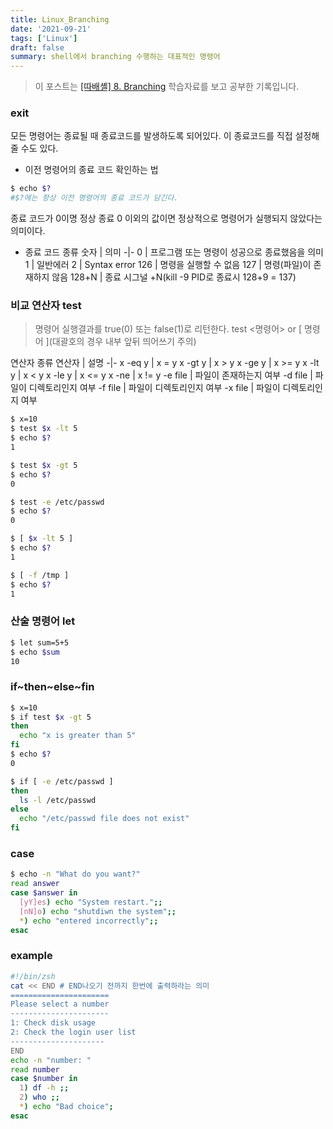 ```yaml
---
title: Linux_Branching
date: '2021-09-21'
tags: ['Linux']
draft: false
summary: shell에서 branching 수행하는 대표적인 명령어
---
```


> 이 포스트는 [[따배셸] 8. Branching](https://www.youtube.com/watch?v=hG9T3K00qiE&list=PLApuRlvrZKog2XlvGJQh9KY8ePCvUG7Je&index=9) 학습자료를 보고 공부한 기록입니다.

### exit

모든 명령어는 종료될 때 종료코드를 발생하도록 되어있다. 이 종료코드를 직접 설정해줄 수도 있다.

- 이전 명령어의 종료 코드 확인하는 법

```sh
$ echo $?
#$?에는 항상 이전 명령어의 종료 코드가 담긴다.
```

종료 코드가 0이명 정상 종료 0 이외의 값이면 정상적으로 명령어가 실행되지 않았다는 의미이다.

- 종료 코드 종류
  숫자 | 의미
  -|-
  0 | 프로그램 또는 명령이 성공으로 종료했음을 의미
  1 | 일반에러
  2 | Syntax error
  126 | 명령을 실행할 수 없음
  127 | 명령(파일)이 존재하지 않음
  128+N | 종료 시그널 +N(kill -9 PID로 종료시 128+9 = 137)

### 비교 연산자 test

> 명령어 실행결과를 true(0) 또는 false(1)로 리턴한다.
> test <명령어> or [ 명령어 ](대괄호의 경우 내부 앞뒤 띄어쓰기 주의)

연산자 종류
연산자 | 설명
-|-
x -eq y | x = y
x -gt y | x > y
x -ge y | x >= y
x -lt y | x < y
x -le y | x <= y
x -ne | x != y
-e file | 파일이 존재하는지 여부
-d file | 파일이 디렉토리인지 여부
-f file | 파일이 디렉토리인지 여부
-x file | 파일이 디렉토리인지 여부

```bash
$ x=10
$ test $x -lt 5
$ echo $?
1

$ test $x -gt 5
$ echo $?
0

$ test -e /etc/passwd
$ echo $?
0

$ [ $x -lt 5 ]
$ echo $?
1

$ [ -f /tmp ]
$ echo $?
1
```

### 산술 명령어 let

```bash
$ let sum=5+5
$ echo $sum
10
```

### if~then~else~fin

```bash
$ x=10
$ if test $x -gt 5
then
  echo "x is greater than 5"
fi
$ echo $?
0

$ if [ -e /etc/passwd ]
then
  ls -l /etc/passwd
else
  echo "/etc/passwd file does not exist"
fi
```

### case

```bash
$ echo -n "What do you want?"
read answer
case $answer in
  [yY]es) echo "System restart.";;
  [nN]o) echo "shutdiwn the system";;
  *) echo "entered incorrectly";;
esac
```

### example

```bash
#!/bin/zsh
cat << END # END나오기 전까지 한번에 출력하라는 의미
======================
Please select a number
----------------------
1: Check disk usage
2: Check the login user list
---------------------
END
echo -n "number: "
read number
case $number in
  1) df -h ;;
  2) who ;;
  *) echo "Bad choice";
esac
```
